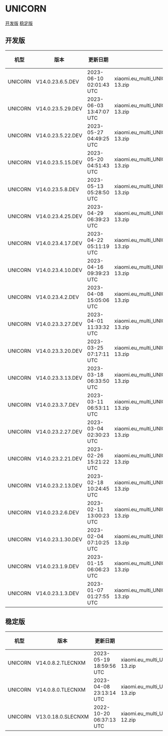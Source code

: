 # UNICORN
[开发版](#开发版)  [稳定版](#稳定版)
## 开发版
| 机型 | 版本 | 更新日期 | 文件名 | 大小 | 下载链接 |
| ---- | ---- | ---- | ---- | ---- | ---- |
| UNICORN | V14.0.23.6.5.DEV | 2023-06-10 02:01:43 UTC | xiaomi.eu_multi_UNICORN_V14.0.23.6.5.DEV_v14-13.zip | 5.3 GB | [SourceForge](https://sourceforge.net/projects/xiaomi-eu-multilang-miui-roms/files/xiaomi.eu/MIUI-WEEKLY-RELEASES/V14.0.23.6.5.DEV/xiaomi.eu_multi_UNICORN_V14.0.23.6.5.DEV_v14-13.zip/download) |
| UNICORN | V14.0.23.5.29.DEV | 2023-06-03 13:47:07 UTC | xiaomi.eu_multi_UNICORN_V14.0.23.5.29.DEV_v14-13.zip | 5.3 GB | [SourceForge](https://sourceforge.net/projects/xiaomi-eu-multilang-miui-roms/files/xiaomi.eu/MIUI-WEEKLY-RELEASES/V14.0.23.5.29.DEV/xiaomi.eu_multi_UNICORN_V14.0.23.5.29.DEV_v14-13.zip/download) |
| UNICORN | V14.0.23.5.22.DEV | 2023-05-27 04:49:25 UTC | xiaomi.eu_multi_UNICORN_V14.0.23.5.22.DEV_v14-13.zip | 5.3 GB | [SourceForge](https://sourceforge.net/projects/xiaomi-eu-multilang-miui-roms/files/xiaomi.eu/MIUI-WEEKLY-RELEASES/V14.0.23.5.22.DEV/xiaomi.eu_multi_UNICORN_V14.0.23.5.22.DEV_v14-13.zip/download) |
| UNICORN | V14.0.23.5.15.DEV | 2023-05-20 04:51:43 UTC | xiaomi.eu_multi_UNICORN_V14.0.23.5.15.DEV_v14-13.zip | 5.3 GB | [SourceForge](https://sourceforge.net/projects/xiaomi-eu-multilang-miui-roms/files/xiaomi.eu/MIUI-WEEKLY-RELEASES/V14.0.23.5.15.DEV/xiaomi.eu_multi_UNICORN_V14.0.23.5.15.DEV_v14-13.zip/download) |
| UNICORN | V14.0.23.5.8.DEV | 2023-05-13 05:28:50 UTC | xiaomi.eu_multi_UNICORN_V14.0.23.5.8.DEV_v14-13.zip | 5.3 GB | [SourceForge](https://sourceforge.net/projects/xiaomi-eu-multilang-miui-roms/files/xiaomi.eu/MIUI-WEEKLY-RELEASES/V14.0.23.5.8.DEV/xiaomi.eu_multi_UNICORN_V14.0.23.5.8.DEV_v14-13.zip/download) |
| UNICORN | V14.0.23.4.25.DEV | 2023-04-29 06:39:23 UTC | xiaomi.eu_multi_UNICORN_V14.0.23.4.25.DEV_v14-13.zip | 5.2 GB | [SourceForge](https://sourceforge.net/projects/xiaomi-eu-multilang-miui-roms/files/xiaomi.eu/MIUI-WEEKLY-RELEASES/V14.0.23.4.25.DEV/xiaomi.eu_multi_UNICORN_V14.0.23.4.25.DEV_v14-13.zip/download) |
| UNICORN | V14.0.23.4.17.DEV | 2023-04-22 05:11:19 UTC | xiaomi.eu_multi_UNICORN_V14.0.23.4.17.DEV_v14-13.zip | 5.3 GB | [SourceForge](https://sourceforge.net/projects/xiaomi-eu-multilang-miui-roms/files/xiaomi.eu/MIUI-WEEKLY-RELEASES/V14.0.23.4.17.DEV/xiaomi.eu_multi_UNICORN_V14.0.23.4.17.DEV_v14-13.zip/download) |
| UNICORN | V14.0.23.4.10.DEV | 2023-04-16 09:39:23 UTC | xiaomi.eu_multi_UNICORN_V14.0.23.4.10.DEV_v14-13.zip | 5.3 GB | [SourceForge](https://sourceforge.net/projects/xiaomi-eu-multilang-miui-roms/files/xiaomi.eu/MIUI-WEEKLY-RELEASES/V14.0.23.4.10.DEV/xiaomi.eu_multi_UNICORN_V14.0.23.4.10.DEV_v14-13.zip/download) |
| UNICORN | V14.0.23.4.2.DEV | 2023-04-08 15:05:06 UTC | xiaomi.eu_multi_UNICORN_V14.0.23.4.2.DEV_v14-13.zip | 5.3 GB | [SourceForge](https://sourceforge.net/projects/xiaomi-eu-multilang-miui-roms/files/xiaomi.eu/MIUI-WEEKLY-RELEASES/V14.0.23.4.2.DEV/xiaomi.eu_multi_UNICORN_V14.0.23.4.2.DEV_v14-13.zip/download) |
| UNICORN | V14.0.23.3.27.DEV | 2023-04-01 11:33:32 UTC | xiaomi.eu_multi_UNICORN_V14.0.23.3.27.DEV_v14-13.zip | 5.3 GB | [SourceForge](https://sourceforge.net/projects/xiaomi-eu-multilang-miui-roms/files/xiaomi.eu/MIUI-WEEKLY-RELEASES/V14.0.23.3.27.DEV/xiaomi.eu_multi_UNICORN_V14.0.23.3.27.DEV_v14-13.zip/download) |
| UNICORN | V14.0.23.3.20.DEV | 2023-03-25 07:17:11 UTC | xiaomi.eu_multi_UNICORN_V14.0.23.3.20.DEV_v14-13.zip | 5.3 GB | [SourceForge](https://sourceforge.net/projects/xiaomi-eu-multilang-miui-roms/files/xiaomi.eu/MIUI-WEEKLY-RELEASES/V14.0.23.3.20.DEV/xiaomi.eu_multi_UNICORN_V14.0.23.3.20.DEV_v14-13.zip/download) |
| UNICORN | V14.0.23.3.13.DEV | 2023-03-18 06:33:50 UTC | xiaomi.eu_multi_UNICORN_V14.0.23.3.13.DEV_v14-13.zip | 5.3 GB | [SourceForge](https://sourceforge.net/projects/xiaomi-eu-multilang-miui-roms/files/xiaomi.eu/MIUI-WEEKLY-RELEASES/V14.0.23.3.13.DEV/xiaomi.eu_multi_UNICORN_V14.0.23.3.13.DEV_v14-13.zip/download) |
| UNICORN | V14.0.23.3.7.DEV | 2023-03-11 06:53:11 UTC | xiaomi.eu_multi_UNICORN_V14.0.23.3.7.DEV_v14-13.zip | 5.3 GB | [SourceForge](https://sourceforge.net/projects/xiaomi-eu-multilang-miui-roms/files/xiaomi.eu/MIUI-WEEKLY-RELEASES/V14.0.23.3.7.DEV/xiaomi.eu_multi_UNICORN_V14.0.23.3.7.DEV_v14-13.zip/download) |
| UNICORN | V14.0.23.2.27.DEV | 2023-03-04 02:30:23 UTC | xiaomi.eu_multi_UNICORN_V14.0.23.2.27.DEV_v14-13.zip | 5.3 GB | [SourceForge](https://sourceforge.net/projects/xiaomi-eu-multilang-miui-roms/files/xiaomi.eu/MIUI-WEEKLY-RELEASES/V14.0.23.2.27.DEV/xiaomi.eu_multi_UNICORN_V14.0.23.2.27.DEV_v14-13.zip/download) |
| UNICORN | V14.0.23.2.21.DEV | 2023-02-26 15:21:22 UTC | xiaomi.eu_multi_UNICORN_V14.0.23.2.21.DEV_v14-13.zip | 5.3 GB | [SourceForge](https://sourceforge.net/projects/xiaomi-eu-multilang-miui-roms/files/xiaomi.eu/MIUI-WEEKLY-RELEASES/V14.0.23.2.21.DEV/xiaomi.eu_multi_UNICORN_V14.0.23.2.21.DEV_v14-13.zip/download) |
| UNICORN | V14.0.23.2.13.DEV | 2023-02-18 10:24:45 UTC | xiaomi.eu_multi_UNICORN_V14.0.23.2.13.DEV_v14-13.zip | 5.3 GB | [SourceForge](https://sourceforge.net/projects/xiaomi-eu-multilang-miui-roms/files/xiaomi.eu/MIUI-WEEKLY-RELEASES/V14.0.23.2.13.DEV/xiaomi.eu_multi_UNICORN_V14.0.23.2.13.DEV_v14-13.zip/download) |
| UNICORN | V14.0.23.2.6.DEV | 2023-02-11 13:00:23 UTC | xiaomi.eu_multi_UNICORN_V14.0.23.2.6.DEV_v14-13.zip | 5.3 GB | [SourceForge](https://sourceforge.net/projects/xiaomi-eu-multilang-miui-roms/files/xiaomi.eu/MIUI-WEEKLY-RELEASES/V14.0.23.2.6.DEV/xiaomi.eu_multi_UNICORN_V14.0.23.2.6.DEV_v14-13.zip/download) |
| UNICORN | V14.0.23.1.30.DEV | 2023-02-04 07:10:25 UTC | xiaomi.eu_multi_UNICORN_V14.0.23.1.30.DEV_v14-13.zip | 5.3 GB | [SourceForge](https://sourceforge.net/projects/xiaomi-eu-multilang-miui-roms/files/xiaomi.eu/MIUI-WEEKLY-RELEASES/V14.0.23.1.30.DEV/xiaomi.eu_multi_UNICORN_V14.0.23.1.30.DEV_v14-13.zip/download) |
| UNICORN | V14.0.23.1.9.DEV | 2023-01-15 06:06:23 UTC | xiaomi.eu_multi_UNICORN_V14.0.23.1.9.DEV_v14-13.zip | 5.1 GB | [SourceForge](https://sourceforge.net/projects/xiaomi-eu-multilang-miui-roms/files/xiaomi.eu/MIUI-WEEKLY-RELEASES/V14.0.23.1.9.DEV/xiaomi.eu_multi_UNICORN_V14.0.23.1.9.DEV_v14-13.zip/download) |
| UNICORN | V14.0.23.1.3.DEV | 2023-01-07 01:27:55 UTC | xiaomi.eu_multi_UNICORN_V14.0.23.1.3.DEV_v14-13.zip | 4.9 GB | [SourceForge](https://sourceforge.net/projects/xiaomi-eu-multilang-miui-roms/files/xiaomi.eu/MIUI-WEEKLY-RELEASES/V14.0.23.1.3.DEV/xiaomi.eu_multi_UNICORN_V14.0.23.1.3.DEV_v14-13.zip/download) |
## 稳定版
| 机型 | 版本 | 更新日期 | 文件名 | 大小 | 下载链接 |
| ---- | ---- | ---- | ---- | ---- | ---- |
| UNICORN | V14.0.8.2.TLECNXM | 2023-05-19 18:59:56 UTC | xiaomi.eu_multi_UNICORN_V14.0.8.2.TLECNXM_v14-13.zip | 5.3 GB | [SourceForge](https://sourceforge.net/projects/xiaomi-eu-multilang-miui-roms/files/xiaomi.eu/MIUI-STABLE-RELEASES/MIUIv14/xiaomi.eu_multi_UNICORN_V14.0.8.2.TLECNXM_v14-13.zip/download) |
| UNICORN | V14.0.8.0.TLECNXM | 2023-04-08 23:13:14 UTC | xiaomi.eu_multi_UNICORN_V14.0.8.0.TLECNXM_v14-13.zip | 5.3 GB | [SourceForge](https://sourceforge.net/projects/xiaomi-eu-multilang-miui-roms/files/xiaomi.eu/MIUI-STABLE-RELEASES/MIUIv14/xiaomi.eu_multi_UNICORN_V14.0.8.0.TLECNXM_v14-13.zip/download) |
| UNICORN | V13.0.18.0.SLECNXM | 2022-10-20 06:37:13 UTC | xiaomi.eu_multi_UNICORN_V13.0.18.0.SLECNXM_v13-12.zip | 4.8 GB | [SourceForge](https://sourceforge.net/projects/xiaomi-eu-multilang-miui-roms/files/xiaomi.eu/MIUI-STABLE-RELEASES/MIUIv13/xiaomi.eu_multi_UNICORN_V13.0.18.0.SLECNXM_v13-12.zip/download) |
